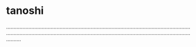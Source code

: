 # tanoshi
..................................................................................................................................................................................................................................................................